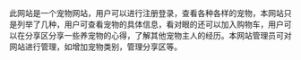 此网站是一个宠物网站，用户可以进行注册登录，查看各种各样的宠物，本网站只是列举了几种，用户可查看宠物的具体信息，看对眼的还可以加入购物车，用户可以在分享区分享一些养宠物的心得，了解其他宠物主人的经历。本网站管理员可对网站进行管理，如增加宠物类别，管理分享区等。
